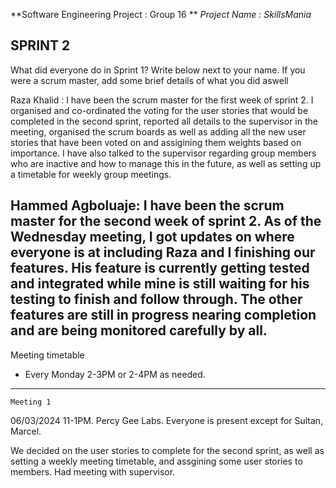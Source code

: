 **Software Engineering Project : Group 16 **
_Project Name : SkillsMania_

**SPRINT 2**
------------------------------------------------------------------------
What did everyone do in Sprint 1? Write below next to your name. If you were a scrum master,
add some brief details of what you did aswell

Raza Khalid : I have been the scrum master for the first week of sprint 2. I organised and co-ordinated the voting for the user stories that would be completed in the second sprint, reported all details to the supervisor in the meeting, organised the scrum boards as well as adding all the new user stories that have been voted on and assigining them weights based on importance. I have also talked to the supervisor regarding group members who are inactive and how to manage this in the future, as well as setting up a timetable for weekly group meetings.


Hammed Agboluaje: I have been the scrum master for the second week of sprint 2. As of the Wednesday meeting, I got updates on where everyone is at including **Raza** and I finishing our features. His feature is currently getting tested and integrated while mine is still waiting for his testing to finish and follow through. The other features are still in progress nearing completion and are being monitored carefully by all.
------------------------------------------------------------------------
Meeting timetable
- Every Monday 2-3PM or 2-4PM as needed.
------------------------------------------------------------------------
`Meeting 1`

06/03/2024
11-1PM. Percy Gee Labs.
Everyone is present except for Sultan, Marcel.

We decided on the user stories to complete for the second sprint, as well as setting a weekly meeting timetable, and assgining some user stories to members. Had meeting with supervisor.
